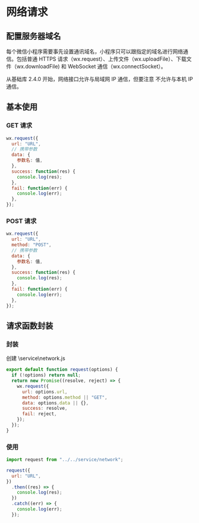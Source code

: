 # 网络请求

## 配置服务器域名

每个微信小程序需要事先设置通讯域名，小程序只可以跟指定的域名进行网络通信。包括普通 HTTPS 请求（wx.request）、上传文件（wx.uploadFile）、下载文件（wx.downloadFile) 和 WebSocket 通信（wx.connectSocket）。

从基础库 2.4.0 开始，网络接口允许与局域网 IP 通信，但要注意 不允许与本机 IP 通信。

## 基本使用

### GET 请求

```js
wx.request({
  url: "URL",
  // 携带参数
  data: {
    参数名: 值,
  },
  success: function(res) {
    console.log(res);
  },
  fail: function(err) {
    console.log(err);
  },
});
```

### POST 请求

```js
wx.request({
  url: "URL",
  method: "POST",
  // 携带参数
  data: {
    参数名: 值,
  },
  success: function(res) {
    console.log(res);
  },
  fail: function(err) {
    console.log(err);
  },
});
```

## 请求函数封装

### 封装

创建 \service\network.js

```js
export default function request(options) {
  if (!options) return null;
  return new Promise((resolve, reject) => {
    wx.request({
      url: options.url,
      method: options.method || "GET",
      data: options.data || {},
      success: resolve,
      fail: reject,
    });
  });
}
```

### 使用

```js
import request from "../../service/network";

request({
  url: "URL",
})
  .then((res) => {
    console.log(res);
  })
  .catch((err) => {
    console.log(err);
  });
```
